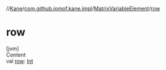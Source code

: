 //[Kane](../../index.md)/[com.github.jomof.kane.impl](../index.md)/[MatrixVariableElement](index.md)/[row](row.md)



# row  
[jvm]  
Content  
val [row](row.md): [Int](https://kotlinlang.org/api/latest/jvm/stdlib/kotlin/-int/index.html)  



